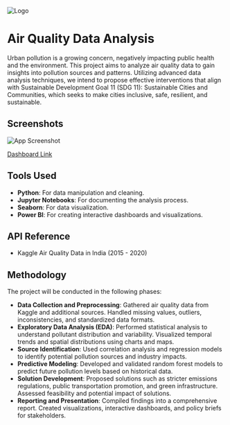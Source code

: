 
![Logo](https://media.licdn.com/dms/image/D4D12AQHZ0s8OZp-cOA/article-cover_image-shrink_600_2000/0/1696053167113?e=2147483647&v=beta&t=a6DEHr-1ZzEoQ_Jm7RN9oZ2-IlOlZeSQ0rhLSjEUFe0)


# **Air Quality Data Analysis**

Urban pollution is a growing concern, negatively impacting public health and the environment. This project aims to analyze air quality data to gain insights into pollution sources and patterns. Utilizing advanced data analysis techniques, we intend to propose effective interventions that align with Sustainable Development Goal 11 (SDG 11): Sustainable Cities and Communities, which seeks to make cities inclusive, safe, resilient, and sustainable.



## **Screenshots**

![App Screenshot](https://i.pinimg.com/736x/de/8b/f2/de8bf2fcf243064712bc7c6a0df25cd6.jpg)

[Dashboard Link](https://app.powerbi.com/links/uS6V_9Dxwu?ctid=fa4de225-54ff-4076-8031-e2814c9c8f54&pbi_source=linkShare)


## **Tools Used**

- **Python**: For data manipulation and cleaning.
- **Jupyter Notebooks**: For documenting the analysis process.
- **Seaborn**: For data visualization.
- **Power BI**: For creating interactive dashboards and visualizations.



## **API Reference**

- Kaggle Air Quality Data in India (2015 - 2020)


## **Methodology**

The project will be conducted in the following phases:
- **Data Collection and Preprocessing**: Gathered air quality data from Kaggle and additional sources. Handled missing values, outliers, inconsistencies, and standardized data formats.
- **Exploratory Data Analysis (EDA)**: Performed statistical analysis to understand pollutant distribution and variability. Visualized temporal trends and spatial distributions using charts and maps.
- **Source Identification**: Used correlation analysis and regression models to identify potential pollution sources and industry impacts.
- **Predictive Modeling**: Developed and validated random forest models to predict future pollution levels based on historical data.
- **Solution Development**: Proposed solutions such as stricter emissions regulations, public transportation promotion, and green infrastructure. Assessed feasibility and potential impact of solutions.
- **Reporting and Presentation**: Compiled findings into a comprehensive report. Created visualizations, interactive dashboards, and policy briefs for stakeholders.
